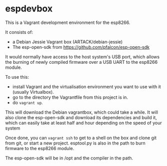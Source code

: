 # espdevbox

This is a Vagrant development environment for the esp8266.

It consists of:
* a Debian Jessie Vagrant box (ARTACK/debian-jessie)
* The esp-open-sdk from https://github.com/pfalcon/esp-open-sdk

It would normally have access to the host system's USB port, which allows the burning of newly
compiled firmware over a USB UART to the esp8266 module.

To use this:
* install Vagrant and the virtualisation environment you want to use with it (usually Virtualbox).
* go to the directory the Vagrantfile from this project is in.
* do `vagrant up`.

This will download the Debian vagrantbox, which could take a while.  It will also clone the 
esp-open-sdk and download its dependencies and build it, which can easily take at least half
and hour depending on the speed of your system

Once done, you can `vagrant ssh` to get to a shell on the box and clone git from git, or
start a new project.  esptool.py is also in the path to burn firmware to the esp8266 module.

The esp-open-sdk will be in /opt and the compiler in the path.
